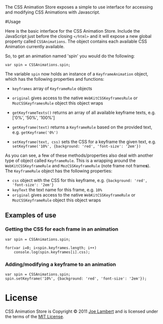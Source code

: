 The CSS Animation Store exposes a simple to use interface for accessing and modifying CSS Animations with Javascript.

#Usage

Here is the basic interface for the CSS Animation Store. Include the JavaScript just before the closing `</html>` and it will expose a new global property called `CSSAnimations`. The object contains each available CSS Animation currently available.

So, to get an animation named 'spin' you would do the following:

	var spin = CSSAnimations.spin;
	
The variable `spin` now holds an instance of a `KeyframeAnimation` object, which has the following properties and functions:

- 	`keyframes` array of `KeyframeRule` objects
- 	`original` gives access to the native `WebKitCSSKeyframesRule` or `MozCSSKeyframesRule` object this object wraps

- 	`getKeyframeTexts()` returns an array of all available keyframe texts, e.g. ['0%', '50%', '100%']
- 	`getKeyframe(text)` returns a `KeyframeRule` based on the provided text, e.g. `getKeyframe('0%')`
- 	`setKeyframe(text, css)` sets the CSS for a keyframe the given text, e.g. `setKeyframe('10%', {background: 'red', 'font-size': '2em'})`

As you can see, a few of these methods/properties also deal with another type of object called `KeyframeRule`. This is a wrapping around the `WebKitCSSKeyframeRule` and `MozCSSKeyframeRule` (note frame not frame**s**). The `KeyframeRule` object has the following properties:

- 	`css` object with the CSS for this keyframe, e.g. `{background: 'red', 'font-size': '2em'}`
- 	`keyText` the text name for this frame, e.g. `10%`
- 	`original` gives access to the native `WebKitCSSKeyframeRule` or `MozCSSKeyframeRule` object this object wraps

## Examples of use

### Getting the CSS for each frame in an animation

	var spin = CSSAnimations.spin;
	
	for(var i=0; i<spin.keyframes.length; i++)
		console.log(spin.keyframes[i].css);
		
### Adding/modifying a keyframe to an animation

	var spin = CSSAnimations.spin;
	spin.setKeyframe('10%', {background: 'red', 'font-size': '2em'});
	
# License

CSS Animation Store is Copyright &copy; 2011 [Joe Lambert](http://www.joelambert.co.uk) and is licensed under the terms of the [MIT License](http://www.opensource.org/licenses/mit-license.php).